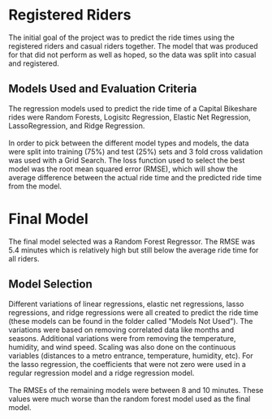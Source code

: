 
# Registered Riders
The initial goal of the project was to predict the ride times using the registered riders and casual riders together. The model that was produced for that did not perform as well as hoped, so the data was split into casual and registered.

## Models Used and Evaluation Criteria
The regression models used to predict the ride time of a Capital Bikeshare rides were Random Forests, Logisitc Regression, Elastic Net Regression, LassoRegression, and Ridge Regression. 
<br><br>
In order to pick between the different model types and models, the data were split into training (75%) and test (25%) sets and 3 fold cross validation was used with a Grid Search. The loss function used to select the best model was the root mean squared error (RMSE), which will show the average difference between the actual ride time and the predicted ride time from the model.

# Final Model
The final model selected was a Random Forest Regressor. The RMSE was 5.4 minutes which is relatively high but still below the average ride time for all riders.

## Model Selection
Different variations of linear regressions, elastic net regressions, lasso regressions, and ridge regressions were all created to predict the ride time (these models can be found in the folder called "Models Not Used"). The variations were based on removing correlated data like months and seasons. Additional variations were from removing the temperature, humidity, and wind speed. Scaling was also done on the continuous variables (distances to a metro entrance, temperature, humidity, etc). For the lasso regression, the coefficients that were not zero were used in a regular regression model and a ridge regression model.
<br><br>
The RMSEs of the remaining models were between 8 and 10 minutes. These values were much worse than the random forest model used as the final model.
